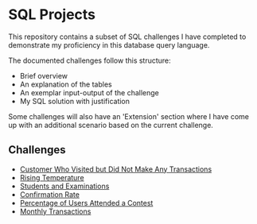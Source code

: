 # SQL Projects
This repository contains a subset of SQL challenges I have completed to demonstrate my proficiency in this database query language.

The documented challenges follow this structure:
- Brief overview
- An explanation of the tables 
- An exemplar input-output of the challenge
- My SQL solution with justification

Some challenges will also have an 'Extension' section where I have come up with an additional scenario based on the current challenge.

## Challenges
- [Customer Who Visited but Did Not Make Any Transactions](./Challenge%201/)
- [Rising Temperature](./Challenge%202/)
- [Students and Examinations](./Challenge%203/)
- [Confirmation Rate](./Challenge%204/)
- [Percentage of Users Attended a Contest](./Challenge%205/)
- [Monthly Transactions](./Challenge%206/)
<!-- - [](./Challenge%207/) -->
<!-- - [](./Challenge%208/) -->
<!-- - [](./Challenge%209/) -->
<!-- - [](./Challenge%210/)  -->